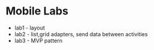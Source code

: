 # Mobile Labs
* lab1 - layout
* lab2 - list,grid adapters, send data between activities
* lab3 - MVP pattern
